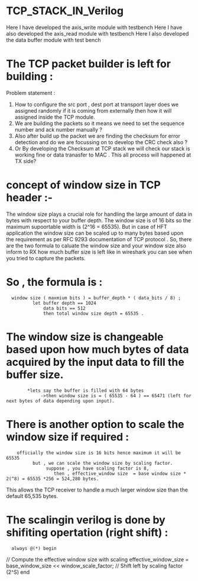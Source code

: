 # TCP_STACK_IN_Verilog
Here I have developed the axis_write module with testbench
Here I have also developed the axis_read module with testbench
Here I also developed the data buffer module with test bench

# The TCP packet builder is left  for building :
Problem statement : 
1) How to configure the src port , dest port at transport layer does we assigned randomly if  it is coming from
   externally then how it will assigned inside the TCP module.
2) We are building the packets so it means we need to set the sequence number and ack number manually ?
3) Also after build up the packet we are finding the checksum for error detection and do  we are focussing on to develop the CRC check also ?
4) Or By developing the Checksum at TCP stack we will check our stack is working fine or data tranasfer to MAC . This all process will happened at TX side?

# concept of window size in TCP header :-
  The window size plays a crucial role for handling the large amount of data in bytes with respect to your buffer depth. The window size is of 16 bits so the maximum supoortable width is 
  (2^16 = 65535). But in case of HFT application the window size can be scaled up to many bytes based upon the requirement as per RFC 9293 documentation of TCP protocol . So, there are 
  the two formula to caluate the window size and your window size also inform to RX how much buffer size is left like in wireshark you can see when you tried to capture the packets.

 # So , the formula is :
      window size ( maxmium bits ) = buffer_depth * ( data_bits / 8) ;
              let buffer depth == 1024
                  data bits == 512
                  then total window size depth = 65535 .

   # The window size is changeable based upon how much bytes of data acquired by the input data to fill the buffer size.
            *lets say the buffer is filled with 64 bytes
                 ->then window size is = ( 65535 - 64 ) == 65471 (left for next bytes of data depending upon input).

   # There is another option to scale the window size if required :
        officially the window size is 16 bits hence maximum it will be 65535
              but , we can scale the window size by scaling factor.
                   suppose , you have scaling factor is 8,
                      then , effective_window size  = base window size * 2(^8) = 65535 *256 = 524,280 bytes.
  This allows the TCP receiver to handle a much larger window size than the default 65,535 bytes.  
 # The scalingin verilog is done by shifiting opertation (right shift) : 
      always @(*) begin
  // Compute the effective window size with scaling
  effective_window_size = base_window_size << window_scale_factor; // Shift left by scaling factor (2^S)
end


